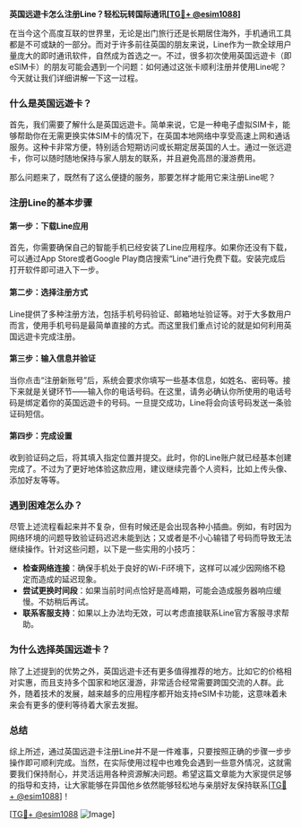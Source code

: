 **英国远遊卡怎么注册Line？轻松玩转国际通讯[[TG💪+ @esim1088](https://t.me/s/esim1088)]**

在当今这个高度互联的世界里，无论是出门旅行还是长期居住海外，手机通讯工具都是不可或缺的一部分。而对于许多前往英国的朋友来说，Line作为一款全球用户量庞大的即时通讯软件，自然成为首选之一。不过，很多初次使用英国远遊卡（即eSIM卡）的朋友可能会遇到一个问题：如何通过这张卡顺利注册并使用Line呢？今天就让我们详细讲解一下这一过程。

### 什么是英国远遊卡？

首先，我们需要了解什么是英国远遊卡。简单来说，它是一种电子虚拟SIM卡，能够帮助你在无需更换实体SIM卡的情况下，在英国本地网络中享受高速上网和通话服务。这种卡非常方便，特别适合短期访问或长期定居英国的人士。通过一张远遊卡，你可以随时随地保持与家人朋友的联系，并且避免高昂的漫游费用。

那么问题来了，既然有了这么便捷的服务，那要怎样才能用它来注册Line呢？

### 注册Line的基本步骤

#### 第一步：下载Line应用
首先，你需要确保自己的智能手机已经安装了Line应用程序。如果你还没有下载，可以通过App Store或者Google Play商店搜索“Line”进行免费下载。安装完成后打开软件即可进入下一步。

#### 第二步：选择注册方式
Line提供了多种注册方法，包括手机号码验证、邮箱地址验证等。对于大多数用户而言，使用手机号码是最简单直接的方式。而这里我们重点讨论的就是如何利用英国远遊卡完成注册。

#### 第三步：输入信息并验证
当你点击“注册新账号”后，系统会要求你填写一些基本信息，如姓名、密码等。接下来就是关键环节——输入你的电话号码。在这里，请务必确认你所使用的电话号码是绑定着你的英国远遊卡的号码。一旦提交成功，Line将会向该号码发送一条验证码短信。

#### 第四步：完成设置
收到验证码之后，将其填入指定位置并提交。此时，你的Line账户就已经基本创建完成了。不过为了更好地体验这款应用，建议继续完善个人资料，比如上传头像、添加好友等等。

### 遇到困难怎么办？

尽管上述流程看起来并不复杂，但有时候还是会出现各种小插曲。例如，有时因为网络环境的问题导致验证码迟迟未能到达；又或者是不小心输错了号码而导致无法继续操作。针对这些问题，以下是一些实用的小技巧：

- **检查网络连接**：确保手机处于良好的Wi-Fi环境下，这样可以减少因网络不稳定而造成的延迟现象。
- **尝试更换时间段**：如果当前时间点恰好是高峰期，可能会造成服务器响应缓慢。不妨稍后再试。
- **联系客服支持**：如果以上办法均无效，可以考虑直接联系Line官方客服寻求帮助。

### 为什么选择英国远遊卡？

除了上述提到的优势之外，英国远遊卡还有更多值得推荐的地方。比如它的价格相对实惠，而且支持多个国家和地区漫游，非常适合经常需要跨国交流的人群。此外，随着技术的发展，越来越多的应用程序都开始支持eSIM卡功能，这意味着未来会有更多的便利等待着大家去发掘。

### 总结

综上所述，通过英国远遊卡注册Line并不是一件难事，只要按照正确的步骤一步步操作即可顺利完成。当然，在实际使用过程中也难免会遇到一些意外情况，这就需要我们保持耐心，并灵活运用各种资源解决问题。希望这篇文章能为大家提供足够的指导和支持，让大家能够在异国他乡依然能够轻松地与亲朋好友保持联系[[TG💪+ @esim1088](https://t.me/s/esim1088)]！

[[TG💪+ @esim1088](https://t.me/s/esim1088) ![Image](https://i.postimg.cc/4NQfJmqS/Snipaste-2025-05-13-00-14-12.png)]